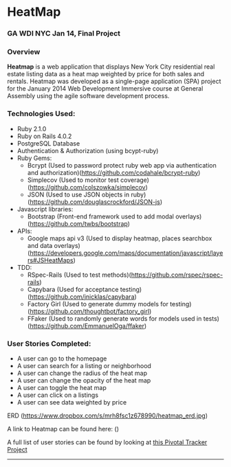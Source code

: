 HeatMap
===

### GA WDI NYC Jan 14, Final Project

### Overview

**Heatmap** is a web application that displays New York City residential real estate listing data as a heat map weighted by price for both sales and rentals. Heatmap was developed as a single-page application (SPA) project for the January 2014 Web Development Immersive course at General Assembly using the agile software development process.

### Technologies Used:
* Ruby 2.1.0
* Ruby on Rails 4.0.2
* PostgreSQL Database
* Authentication & Authorization (using bcypt-ruby)
* Ruby Gems:
  * Bcrypt (Used to password protect ruby web app via authentication and authorization)(https://github.com/codahale/bcrypt-ruby)
  * Simplecov (Used to monitor test coverage)(https://github.com/colszowka/simplecov)
  * JSON (Used to use JSON objects in ruby)(https://github.com/douglascrockford/JSON-js)
* Javascript libraries:
  * Bootstrap (Front-end framework used to add modal overlays)(https://github.com/twbs/bootstrap)
* APIs:
  * Google maps api v3 (Used to display heatmap, places searchbox and data overlays)(https://developers.google.com/maps/documentation/javascript/layers#JSHeatMaps)
* TDD:
  * RSpec-Rails (Used to test methods)(https://github.com/rspec/rspec-rails)
  * Capybara (Used for acceptance testing)(https://github.com/jnicklas/capybara)
  * Factory Girl (Used to generate dummy models for testing)(https://github.com/thoughtbot/factory_girl)
  * FFaker (Used to randomly generate words for models used in tests)(https://github.com/EmmanuelOga/ffaker)

### User Stories Completed:
* A user can go to the homepage
* A user can search for a listing or neighborhood
* A user can change the radius of the heat map
* A user can change the opacity of the heat map
* A user can toggle the heat map
* A user can click on a listings
* A user can see data weighted by price

ERD (https://www.dropbox.com/s/mrh8fsc1z678990/heatmap_erd.jpg)

A link to Heatmap can be found here: ()

A full list of user stories can be found by looking at [this Pivotal Tracker Project](https://www.pivotaltracker.com/s/projects/1052398)

---
